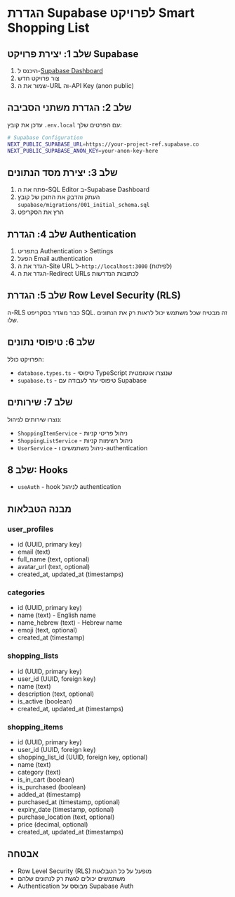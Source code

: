 # הגדרת Supabase לפרויקט Smart Shopping List

## שלב 1: יצירת פרויקט Supabase

1. היכנס ל-[Supabase Dashboard](https://supabase.com/dashboard)
2. צור פרויקט חדש
3. שמור את ה-URL וה-API Key (anon public)

## שלב 2: הגדרת משתני הסביבה

עדכן את קובץ `.env.local` עם הפרטים שלך:

```bash
# Supabase Configuration
NEXT_PUBLIC_SUPABASE_URL=https://your-project-ref.supabase.co
NEXT_PUBLIC_SUPABASE_ANON_KEY=your-anon-key-here
```

## שלב 3: יצירת מסד הנתונים

1. פתח את ה-SQL Editor ב-Supabase Dashboard
2. העתק והדבק את התוכן של קובץ `supabase/migrations/001_initial_schema.sql`
3. הרץ את הסקריפט

## שלב 4: הגדרת Authentication

1. בתפריט Authentication > Settings
2. הפעל Email authentication
3. הגדר את ה-Site URL ל-`http://localhost:3000` (לפיתוח)
4. הגדר את ה-Redirect URLs לכתובות הנדרשות

## שלב 5: הגדרת Row Level Security (RLS)

ה-RLS כבר מוגדר בסקריפט SQL. זה מבטיח שכל משתמש יכול לראות רק את הנתונים שלו.

## שלב 6: טיפוסי נתונים

הפרויקט כולל:
- `database.types.ts` - טיפוסי TypeScript שנוצרו אוטומטית
- `supabase.ts` - טיפוסי עזר לעבודה עם Supabase

## שלב 7: שירותים

נוצרו שירותים לניהול:
- `ShoppingItemService` - ניהול פריטי קניות
- `ShoppingListService` - ניהול רשימות קניות
- `UserService` - ניהול משתמשים ו-authentication

## שלב 8: Hooks

- `useAuth` - hook לניהול authentication

## מבנה הטבלאות

### user_profiles
- id (UUID, primary key)
- email (text)
- full_name (text, optional)
- avatar_url (text, optional)
- created_at, updated_at (timestamps)

### categories
- id (UUID, primary key)  
- name (text) - English name
- name_hebrew (text) - Hebrew name
- emoji (text, optional)
- created_at (timestamp)

### shopping_lists
- id (UUID, primary key)
- user_id (UUID, foreign key)
- name (text)
- description (text, optional)
- is_active (boolean)
- created_at, updated_at (timestamps)

### shopping_items
- id (UUID, primary key)
- user_id (UUID, foreign key)
- shopping_list_id (UUID, foreign key, optional)
- name (text)
- category (text)
- is_in_cart (boolean)
- is_purchased (boolean)
- added_at (timestamp)
- purchased_at (timestamp, optional)
- expiry_date (timestamp, optional)
- purchase_location (text, optional)
- price (decimal, optional)
- created_at, updated_at (timestamps)

## אבטחה

- Row Level Security (RLS) מופעל על כל הטבלאות
- משתמשים יכולים לגשת רק לנתונים שלהם
- Authentication מבוסס על Supabase Auth
